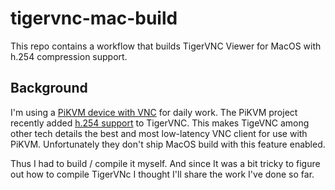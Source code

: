 # tigervnc-mac-build

This repo contains a workflow that builds TigerVNC Viewer for MacOS with h.254 compression support.

## Background

I'm using a [PiKVM device with VNC](https://docs.pikvm.org/vnc/) for daily work. The PiKVM project recently added [h.254 support](https://github.com/TigerVNC/tigervnc/issues/1187) to TigerVNC. This makes TigeVNC among other tech details the best and most low-latency VNC client for use with PiKVM. Unfortunately they don't ship MacOS build with this feature enabled.

Thus I had to build / compile it myself. And since It was a bit tricky to figure out how to compile TigerVNc I thought I'll share the work I've done so far.